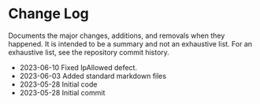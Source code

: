# Change Log

Documents the major changes, additions, and removals when they happened.  It is intended to be a summary and not an exhaustive list.  For an exhaustive list, see the repository commit history.

- 2023-06-10 Fixed IpAllowed defect.
- 2023-06-03 Added standard markdown files
- 2023-05-28 Initial code
- 2023-05-28 Initial commit
